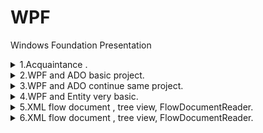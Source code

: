 # WPF
 Windows Foundation Presentation


<details><summary> 1.Acquaintance .  </summary><p>

---

[WPF all markup types basics example](CW/lesson_01/WpfApp1 "CW\lesson_01\WpfApp1")   

---

</p></details>

<details><summary> 2.WPF and ADO basic project. </summary><p>

---

[INotifyPropertyChanged Metanit Guide](https://metanit.com/sharp/wpf/11.2.php "https://metanit.com/sharp/wpf/11.2.php")   

[WPF and ADO.Net(Models) example](CW/lesson_02/DeanOffice "CW\lesson_02\DeanOffice")   

[WPF Calculator example](HW/lesson_02/Calculator "HW\lesson_02\Calculator")   

---

</p></details>

<details><summary> 3.WPF and ADO continue same project. </summary><p>

---

[WPF and ADO.Net(Models) example](CW/lesson_02/DeanOffice "CW\lesson_02\DeanOffice")   

---

</p></details>

<details><summary> 4.WPF and Entity very basic. </summary><p>

---

[WPF list view , bindings , INotifyPropertyChanged and Entity Framework basics](CW/lesson_04/DeliveryService "CW\lesson_04\DeliveryService")   

---

</p></details>

<details><summary> 5.XML flow document , tree view, FlowDocumentReader. </summary><p>

---

[WPF tree view , FlowDocumentReader](CW/lesson_05/DocumentReader "CW\lesson_05\DocumentReader")   

[WPF tree view , FlowDocumentReader](HW/lesson_05/CookRecipes "CW\lesson_05\CookRecipes")   

---

</p></details>

<details><summary> 6.XML flow document , tree view, FlowDocumentReader. </summary><p>

---

[WPF differen useless examples ](CW/lesson_06/ "CW\lesson_06\")   

[WPF dataGrid , Binding , Command , Converter , MVVM](HW/lesson_06/EngRusDictionary "CW\lesson_06\EngRusDictionary")   

---

</p></details>
